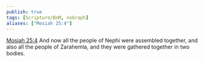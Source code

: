 ```yaml
---
publish: true
tags: [Scripture/BoM, noGraph]
aliases: ["Mosiah 25:4"]
---
```

[Mosiah 25:4](https://churchofjesuschrist.org/study/scriptures/bofm/mosiah/25?lang=eng&id=p4#p4) And now all the people of Nephi were assembled together, and also all the people of Zarahemla, and they were gathered together in two bodies.
